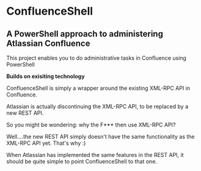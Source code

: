 # ConfluenceShell #

## A PowerShell approach to administering Atlassian Confluence ##

This project enables you to do administrative tasks in Confluence using PowerShell

**Builds on exisiting technology**

ConfluenceShell is simply a wrapper around the existing XML-RPC API in Confluence.

Atlassian is actually discontinuing the XML-RPC API, to be replaced by a new REST API. 

So you might be wondering: why the F*** then use XML-RPC API?

Well....the new REST API simply doesn't have the same functionality as the XML-RPC API yet. That's why :)

When Atlassian has implemented the same features in the REST API, it should be quite simple to point ConfluenceShell to that one.



